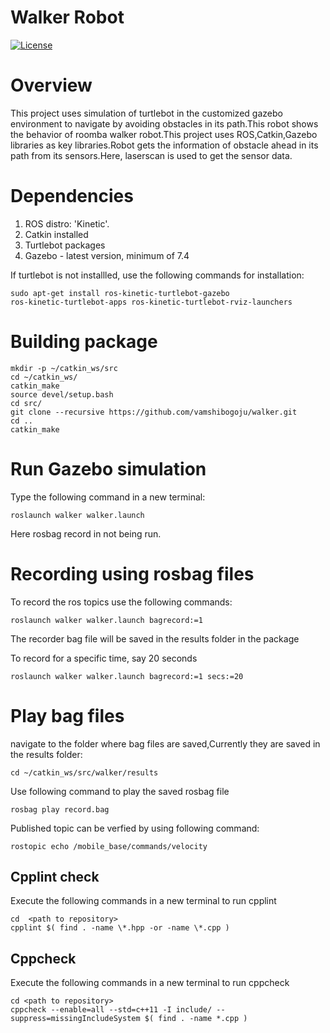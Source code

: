 # Walker Robot
[![License](https://img.shields.io/badge/License-BSD%203--Clause-blue.svg)](https://opensource.org/licenses/BSD-3-Clause)

# Overview
This project uses simulation of turtlebot in the customized gazebo environment to navigate by avoiding obstacles in its path.This robot shows the behavior of roomba walker robot.This project uses ROS,Catkin,Gazebo libraries as key libraries.Robot gets the information of obstacle ahead in its path from its sensors.Here, laserscan is used to get the sensor data.

# Dependencies 
1) ROS distro: 'Kinetic'. 
2) Catkin installed
3) Turtlebot packages 
4) Gazebo - latest version, minimum of 7.4

If turtlebot is not installled, use the following commands for installation:
```
sudo apt-get install ros-kinetic-turtlebot-gazebo 
ros-kinetic-turtlebot-apps ros-kinetic-turtlebot-rviz-launchers
```

# Building package 
```
mkdir -p ~/catkin_ws/src
cd ~/catkin_ws/
catkin_make
source devel/setup.bash
cd src/
git clone --recursive https://github.com/vamshibogoju/walker.git
cd ..
catkin_make
```

# Run Gazebo simulation
 
Type the following command in a new terminal:
```
roslaunch walker walker.launch
```
Here rosbag record in not being run.

# Recording using rosbag files 
To record the ros topics use the following commands: 

```
roslaunch walker walker.launch bagrecord:=1
```
The recorder bag file will be saved in the results folder in the package

To record for a specific time, say 20 seconds 
```
roslaunch walker walker.launch bagrecord:=1 secs:=20
```


# Play bag files 
navigate to the folder where bag files are saved,Currently they are saved in the results folder:
 
```
cd ~/catkin_ws/src/walker/results 
```
Use following command to play the saved rosbag file

```
rosbag play record.bag
```
Published topic can be verfied by using following command:

```
rostopic echo /mobile_base/commands/velocity
```
## Cpplint check
Execute the following commands in a new terminal to run cpplint
```
cd  <path to repository>
cpplint $( find . -name \*.hpp -or -name \*.cpp )
```

## Cppcheck 
Execute the following commands in a new terminal to run cppcheck
```
cd <path to repository>
cppcheck --enable=all --std=c++11 -I include/ --suppress=missingIncludeSystem $( find . -name *.cpp )

```

